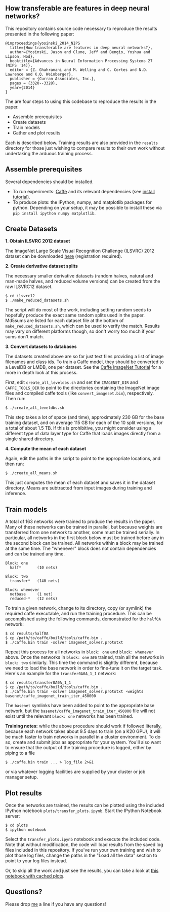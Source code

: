 ## How transferable are features in deep neural networks?


This repository contains source code necessary to reproduce the results presented in the following paper:

```
@inproceedings{yosinski_2014_NIPS
  title={How transferable are features in deep neural networks?},
  author={Yosinski, Jason and Clune, Jeff and Bengio, Yoshua and Lipson, Hod},
  booktitle={Advances in Neural Information Processing Systems 27 (NIPS '14)},
  editor = {Z. Ghahramani and M. Welling and C. Cortes and N.D. Lawrence and K.Q. Weinberger},
  publisher = {Curran Associates, Inc.},
  pages = {3320--3328},
  year={2014}
}
```

The are four steps to using this codebase to reproduce the results in the paper.

 * Assemble prerequisites
 * Create datasets
 * Train models
 * Gather and plot results

Each is described below. Training results are also provided in the
`results` directory for those just wishing to compare results to their
own work without undertaking the arduous training process.



## Assemble prerequisites

Several dependencies should be installed.

 * To run experiments: [Caffe](http://caffe.berkeleyvision.org/) and its relevant dependencies (see [install tutorial](http://caffe.berkeleyvision.org/installation.html)).
 * To produce plots: the IPython, numpy, and matplotlib packages for python. Depending on your setup, it may be possible to install these via `pip install ipython numpy matplotlib`.



## Create Datasets

**1. Obtain ILSVRC 2012 dataset**

The ImageNet Large Scale Visual Recognition Challenge (ILSVRC) 2012 dataset can be downloaded [here](http://image-net.org/challenges/LSVRC/2012/index) (registration required).

**2. Create derivative dataset splits**

The necessary smaller derivative datasets (random halves, natural and man-made halves, and reduced volume versions) can be created from the raw ILSVRC12 dataset.

```
$ cd ilsvrc12
$ ./make_reduced_datasets.sh
```

The script will do most of the work, including setting random seeds to hopefully produce the exact same random splits used in the paper. Md5sums are listed for each dataset file at the bottom of `make_reduced_datasets.sh`, which can be used to verify the match. Results may vary on different platforms though, so don't worry too much if your sums don't match.

**3. Convert datasets to databases**

The datasets created above are so far just text files providing a list of image filenames and class ids. To train a Caffe model, they should be converted to a LevelDB or LMDB, one per dataset. See the [Caffe ImageNet Tutorial](http://caffe.berkeleyvision.org/gathered/examples/imagenet.html) for a more in depth look at this process.

First, edit `create_all_leveldbs.sh` and set the `IMAGENET_DIR` and `CAFFE_TOOLS_DIR` to point to the directories containing the ImageNet image files and compiled caffe tools (like `convert_imageset.bin`), respectively. Then run:

```$ ./create_all_leveldbs.sh```

This step takes a lot of space (and time), approximately 230 GB for the base training dataset, and on average 115 GB for each of the 10 split versions, for a total of about 1.5 TB. If this is prohibitive, you might consider using a different type of data layer type for Caffe that loads images directly from a single shared directory.

**4. Compute the mean of each dataset**

Again, edit the paths in the script to point to the appropriate locations, and then run:

```
$ ./create_all_means.sh
```

This just computes the mean of each dataset and saves it in the dataset directory. Means are subtracted from input images during training and inference.



## Train models

A total of 163 networks were trained to produce the results in the
paper. Many of these networks can be trained in parallel, but because
weights are transferred from one network to another, some must be
trained serially. In particular, all networks in the first block below
must be trained before any in the second block can be trained. All
networks within a block may be trained at the same time. The
"whenever" block does not contain dependencies and can be trained any
time.

```
Block: one
  half*       (10 nets)

Block: two
  transfer*   (140 nets)

Block: whenever
  netbase     (1 net)
  reduced-*   (12 nets)
```

To train a given network, change to its directory, copy (or symlink)
the required caffe executable, and run the training procedure. This
can be accomplished using the following commands, demonstrated for the
`half0A` network:

```
$ cd results/half0A
$ cp /path/to/caffe/build/tools/caffe.bin .
$ ./caffe.bin train -solver imagenet_solver.prototxt
```

Repeat this process for all networks in `block: one` and `block:
whenever` above. Once the networks in `block: one` are trained, train
all the networks in `block: two` similarly. This time the command is
slightly different, because we need to load the base network in order
to fine-tune it on the target task. Here's an example for the
`transfer0A0A_1_1` network:

```
$ cd results/transfer0A0A_1_1
$ cp /path/to/caffe/build/tools/caffe.bin .
$ ./caffe.bin train -solver imagenet_solver.prototxt -weights basenet/caffe_imagenet_train_iter_450000
```

The `basenet` symlinks have been added to point to the appropriate
base network, but the `basenet/caffe_imagenet_train_iter_450000` file
will not exist until the relevant `block: one` networks has been trained.

**Training notes:** while the above procedure should work if followed
literally, because each network takes about 9.5 days to train (on a
K20 GPU), it will be much faster to train networks in parallel in a
cluster environment. To do so, create and submit jobs as appropriate
for your system. You'll also want to ensure that the output of the
training procedure is logged, either by piping to a file

```
$ ./caffe.bin train ... > log_file 2>&1
```

or via whatever logging facilities are supplied by your cluster or job
manager setup.



## Plot results

Once the networks are trained, the results can be plotted using the included IPython notebook `plots/transfer_plots.ipynb`.
Start the IPython Notebook server:

```
$ cd plots
$ ipython notebook
```

Select the `transfer_plots.ipynb` notebook and execute the included code. Note that without modification,
the code will load results from the saved log files included in this
repository. If you've run your own training and wish to plot those log
files, change the paths in the "Load all the data" section to point to
your log files instead.

Or, to skip all the work and just see the results, you can take a look at [this notebook with cached plots](http://nbviewer.ipython.org/url/yosinski.cs.cornell.edu/transfer_plots.ipynb).



## Questions?

Please drop [me](http://yosinski.com/) a line if you have any questions!













